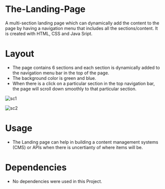 # The-Landing-Page

A multi-section landing page which can dynamically add the content to the page by having a navigation menu that includes all the sections/content. It is created with HTML, CSS and Java Sript.


# Layout

* The page contains 6 sections and each section is dynamically added to the navigation menu bar in the top of the page.
* The background color is green and blue.
* When there is a click on a particular section in the top navigation bar, the page will scroll down smoothly to that particular section.


![sc1](https://user-images.githubusercontent.com/105018459/184030679-36cadf09-dd88-474f-a136-7a77ac6fee75.PNG)


![sc2](https://user-images.githubusercontent.com/105018459/184030799-3c4373ad-31df-471f-bddb-c217c220ec95.PNG)




# Usage

* The Landing page can help in building a content management systems (CMS) or APIs when there is uncertianty of where items will be.


# Dependencies 

* No dependencies were used in this Project.
